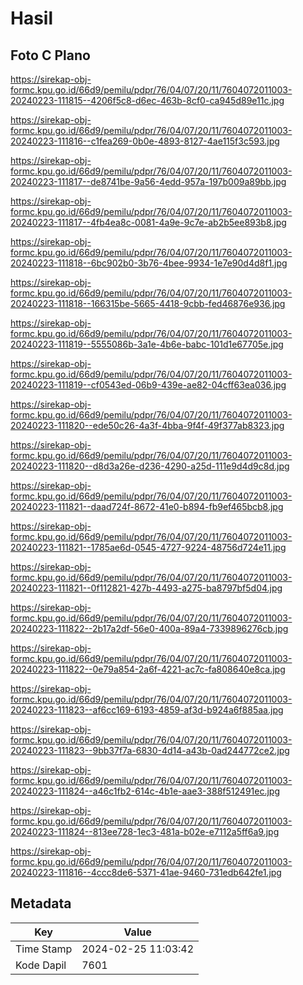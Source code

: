 # Hasil

## Foto C Plano

https://sirekap-obj-formc.kpu.go.id/66d9/pemilu/pdpr/76/04/07/20/11/7604072011003-20240223-111815--4206f5c8-d6ec-463b-8cf0-ca945d89e11c.jpg

https://sirekap-obj-formc.kpu.go.id/66d9/pemilu/pdpr/76/04/07/20/11/7604072011003-20240223-111816--c1fea269-0b0e-4893-8127-4ae115f3c593.jpg

https://sirekap-obj-formc.kpu.go.id/66d9/pemilu/pdpr/76/04/07/20/11/7604072011003-20240223-111817--de8741be-9a56-4edd-957a-197b009a89bb.jpg

https://sirekap-obj-formc.kpu.go.id/66d9/pemilu/pdpr/76/04/07/20/11/7604072011003-20240223-111817--4fb4ea8c-0081-4a9e-9c7e-ab2b5ee893b8.jpg

https://sirekap-obj-formc.kpu.go.id/66d9/pemilu/pdpr/76/04/07/20/11/7604072011003-20240223-111818--6bc902b0-3b76-4bee-9934-1e7e90d4d8f1.jpg

https://sirekap-obj-formc.kpu.go.id/66d9/pemilu/pdpr/76/04/07/20/11/7604072011003-20240223-111818--166315be-5665-4418-9cbb-fed46876e936.jpg

https://sirekap-obj-formc.kpu.go.id/66d9/pemilu/pdpr/76/04/07/20/11/7604072011003-20240223-111819--5555086b-3a1e-4b6e-babc-101d1e67705e.jpg

https://sirekap-obj-formc.kpu.go.id/66d9/pemilu/pdpr/76/04/07/20/11/7604072011003-20240223-111819--cf0543ed-06b9-439e-ae82-04cff63ea036.jpg

https://sirekap-obj-formc.kpu.go.id/66d9/pemilu/pdpr/76/04/07/20/11/7604072011003-20240223-111820--ede50c26-4a3f-4bba-9f4f-49f377ab8323.jpg

https://sirekap-obj-formc.kpu.go.id/66d9/pemilu/pdpr/76/04/07/20/11/7604072011003-20240223-111820--d8d3a26e-d236-4290-a25d-111e9d4d9c8d.jpg

https://sirekap-obj-formc.kpu.go.id/66d9/pemilu/pdpr/76/04/07/20/11/7604072011003-20240223-111821--daad724f-8672-41e0-b894-fb9ef465bcb8.jpg

https://sirekap-obj-formc.kpu.go.id/66d9/pemilu/pdpr/76/04/07/20/11/7604072011003-20240223-111821--1785ae6d-0545-4727-9224-48756d724e11.jpg

https://sirekap-obj-formc.kpu.go.id/66d9/pemilu/pdpr/76/04/07/20/11/7604072011003-20240223-111821--0f112821-427b-4493-a275-ba8797bf5d04.jpg

https://sirekap-obj-formc.kpu.go.id/66d9/pemilu/pdpr/76/04/07/20/11/7604072011003-20240223-111822--2b17a2df-56e0-400a-89a4-7339896276cb.jpg

https://sirekap-obj-formc.kpu.go.id/66d9/pemilu/pdpr/76/04/07/20/11/7604072011003-20240223-111822--0e79a854-2a6f-4221-ac7c-fa808640e8ca.jpg

https://sirekap-obj-formc.kpu.go.id/66d9/pemilu/pdpr/76/04/07/20/11/7604072011003-20240223-111823--af6cc169-6193-4859-af3d-b924a6f885aa.jpg

https://sirekap-obj-formc.kpu.go.id/66d9/pemilu/pdpr/76/04/07/20/11/7604072011003-20240223-111823--9bb37f7a-6830-4d14-a43b-0ad244772ce2.jpg

https://sirekap-obj-formc.kpu.go.id/66d9/pemilu/pdpr/76/04/07/20/11/7604072011003-20240223-111824--a46c1fb2-614c-4b1e-aae3-388f512491ec.jpg

https://sirekap-obj-formc.kpu.go.id/66d9/pemilu/pdpr/76/04/07/20/11/7604072011003-20240223-111824--813ee728-1ec3-481a-b02e-e7112a5ff6a9.jpg

https://sirekap-obj-formc.kpu.go.id/66d9/pemilu/pdpr/76/04/07/20/11/7604072011003-20240223-111816--4ccc8de6-5371-41ae-9460-731edb642fe1.jpg


## Metadata

| Key        | Value               |
| ---------- | ------------------- |
| Time Stamp | 2024-02-25 11:03:42 |
| Kode Dapil | 7601                |



